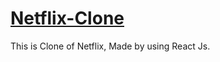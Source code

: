 # <a href="https://netflix-clone-d0d20.web.app/">Netflix-Clone</a>
 
This is Clone of Netflix, 
Made by using React Js.
